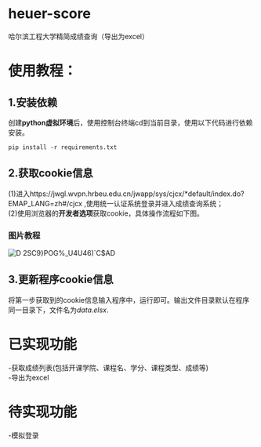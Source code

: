 # heuer-score
哈尔滨工程大学精简成绩查询（导出为excel）  <br>

# 使用教程：  <br>

## 1.安装依赖
创建**python虚拟环境**后，使用控制台终端cd到当前目录，使用以下代码进行依赖安装。  <br>
```
pip install -r requirements.txt
```

## 2.获取cookie信息  <br>
(1)进入https://jwgl.wvpn.hrbeu.edu.cn/jwapp/sys/cjcx/*default/index.do?EMAP_LANG=zh#/cjcx ,使用统一认证系统登录并进入成绩查询系统；  <br>
(2)使用浏览器的**开发者选项**获取cookie，具体操作流程如下图。  <br>

### 图片教程  <br>
![D 2SC9}POG%_U4U46)`C$AD](https://user-images.githubusercontent.com/101975462/210775683-4f531174-86a9-4aeb-b1ee-e4b401da9f69.png)  <br>

## 3.更新程序cookie信息  <br>
将第一步获取到的cookie信息输入程序中，运行即可。输出文件目录默认在程序同一目录下，文件名为*data.elsx*.  <br>

# 已实现功能  <br>
-获取成绩列表(包括开课学院、课程名、学分、课程类型、成绩等)  <br>
-导出为excel  <br>

# 待实现功能  <br>
-模拟登录  <br>
